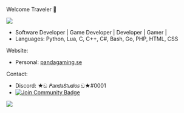 Welcome Traveler 👋

![](https://komarev.com/ghpvc/?username=pandastudiosswe&color=blueviolet)

- Software Developer | Game Developer | Developer | Gamer |
- Languages: Python, Lua, C, C++, C#, Bash, Go, PHP, HTML, CSS
 

Website:
  - Personal: [pandagaming.se](https://www.pandagaming.se/)

Contact:
  - Discord: ★ඞ 𝘗𝘢𝘯𝘥𝘢𝘚𝘵𝘶𝘥𝘪𝘰𝘴 ඞ★#0001
  - <a href="https://discord.gg/C238g7NmDz"><img src="https://img.shields.io/discord/733027681184251937.svg?style=flat&label=Join%20Community&color=7289DA" alt="Join Community Badge"/></a>

![](https://github-readme-stats.vercel.app/api/top-langs/?username=pandastudiosswe&layout=compact&hide_border=true&langs_count=10&theme=dark)
